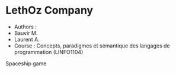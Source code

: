 # LethOz Company
- Authors :
 - Bauvir M.
 - Laurent A.
- Course : Concepts, paradigmes et sémantique des langages de programmation (LINFO1104)


Spaceship game
